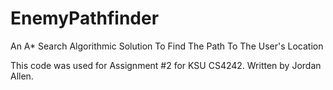 # EnemyPathfinder
An A* Search Algorithmic Solution To Find The Path To The User's Location


This code was used for Assignment #2 for KSU CS4242. Written by Jordan Allen.
